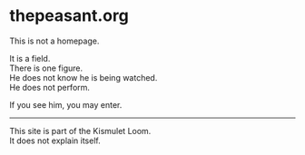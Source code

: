 # thepeasant.org

This is not a homepage.

It is a field.  
There is one figure.  
He does not know he is being watched.  
He does not perform.

If you see him, you may enter.

---

This site is part of the Kismulet Loom.  
It does not explain itself.
